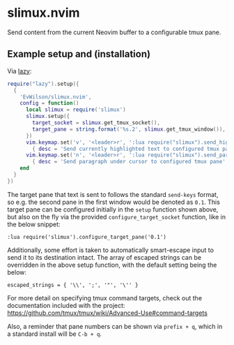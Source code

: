 # slimux.nvim

Send content from the current Neovim buffer to a configurable tmux pane.

## Example setup and (installation)
Via [lazy](https://github.com/folke/lazy.nvim):
```lua
require("lazy").setup({
  {
    'EvWilson/slimux.nvim',
    config = function()
      local slimux = require('slimux')
      slimux.setup({
        target_socket = slimux.get_tmux_socket(),
        target_pane = string.format('%s.2', slimux.get_tmux_window()),
      })
      vim.keymap.set('v', '<leader>r', ':lua require("slimux").send_highlighted_text()<CR>',
        { desc = 'Send currently highlighted text to configured tmux pane' })
      vim.keymap.set('n', '<leader>r', ':lua require("slimux").send_paragraph_text()<CR>',
        { desc = 'Send paragraph under cursor to configured tmux pane' })
    end
  }
})
```

The target pane that text is sent to follows the standard `send-keys` format, so e.g. the second pane in the first window would be denoted as `0.1`. This target pane can be configured initially in the `setup` function shown above, but also on the fly via the provided `configure_target_socket` function, like in the below snippet:
```
:lua require('slimux').configure_target_pane('0.1')
```

Additionally, some effort is taken to automatically smart-escape input to send it to its destination intact. The array of escaped strings can be overridden in the above setup function, with the default setting being the below:
```
escaped_strings = { '\\', ';', '"', '\'' }
```

For more detail on specifying tmux command targets, check out the documentation included with the project: https://github.com/tmux/tmux/wiki/Advanced-Use#command-targets

Also, a reminder that pane numbers can be shown via `prefix + q`, which in a standard install will be `C-b + q`.
